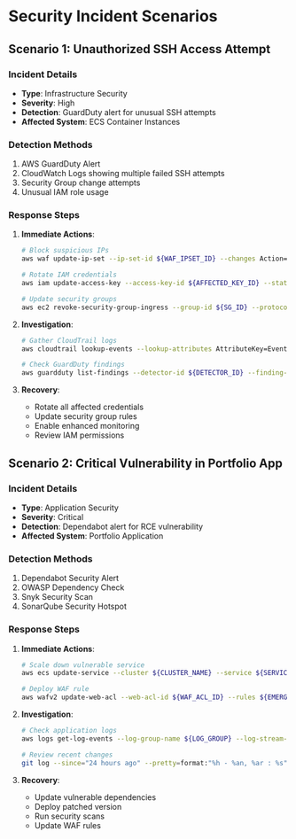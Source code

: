 # Security Incident Scenarios

## Scenario 1: Unauthorized SSH Access Attempt

### Incident Details
- **Type**: Infrastructure Security
- **Severity**: High
- **Detection**: GuardDuty alert for unusual SSH attempts
- **Affected System**: ECS Container Instances

### Detection Methods
1. AWS GuardDuty Alert
2. CloudWatch Logs showing multiple failed SSH attempts
3. Security Group change attempts
4. Unusual IAM role usage

### Response Steps
1. **Immediate Actions**:
   ```bash
   # Block suspicious IPs
   aws waf update-ip-set --ip-set-id ${WAF_IPSET_ID} --changes Action=INSERT,IPAddress=${SUSPICIOUS_IP}
   
   # Rotate IAM credentials
   aws iam update-access-key --access-key-id ${AFFECTED_KEY_ID} --status Inactive
   
   # Update security groups
   aws ec2 revoke-security-group-ingress --group-id ${SG_ID} --protocol tcp --port 22 --cidr ${SUSPICIOUS_IP}
   ```

2. **Investigation**:
   ```bash
   # Gather CloudTrail logs
   aws cloudtrail lookup-events --lookup-attributes AttributeKey=EventName,AttributeValue=ConsoleLogin
   
   # Check GuardDuty findings
   aws guardduty list-findings --detector-id ${DETECTOR_ID} --finding-criteria '{"Criterion": {"type": {"Eq": ["UnauthorizedAccess:EC2/SSHBruteForce"]}}}' 
   ```

3. **Recovery**:
   - Rotate all affected credentials
   - Update security group rules
   - Enable enhanced monitoring
   - Review IAM permissions

## Scenario 2: Critical Vulnerability in Portfolio App

### Incident Details
- **Type**: Application Security
- **Severity**: Critical
- **Detection**: Dependabot alert for RCE vulnerability
- **Affected System**: Portfolio Application

### Detection Methods
1. Dependabot Security Alert
2. OWASP Dependency Check
3. Snyk Security Scan
4. SonarQube Security Hotspot

### Response Steps
1. **Immediate Actions**:
   ```bash
   # Scale down vulnerable service
   aws ecs update-service --cluster ${CLUSTER_NAME} --service ${SERVICE_NAME} --desired-count 0
   
   # Deploy WAF rule
   aws wafv2 update-web-acl --web-acl-id ${WAF_ACL_ID} --rules ${EMERGENCY_RULES}
   ```

2. **Investigation**:
   ```bash
   # Check application logs
   aws logs get-log-events --log-group-name ${LOG_GROUP} --log-stream-name ${LOG_STREAM}
   
   # Review recent changes
   git log --since="24 hours ago" --pretty=format:"%h - %an, %ar : %s"
   ```

3. **Recovery**:
   - Update vulnerable dependencies
   - Deploy patched version
   - Run security scans
   - Update WAF rules 